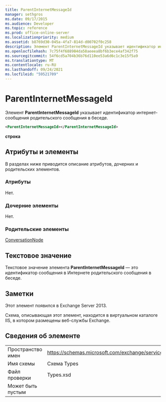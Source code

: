 ```yaml
---
title: ParentInternetMessageId
manager: sethgros
ms.date: 09/17/2015
ms.audience: Developer
ms.topic: reference
ms.prod: office-online-server
ms.localizationpriority: medium
ms.assetid: b8769d30-045a-4fa7-814d-d00702f0c258
description: Элемент ParentInternetMessageId указывает идентификатор интернет-сообщения родительского сообщения в беседе.
ms.openlocfilehash: 7c75f4f688984da58aeeea8bf6b3ece4af342f75
ms.sourcegitcommit: 54f6cd5a704b36b76d110ee53a6d6c1c3e15f5a9
ms.translationtype: MT
ms.contentlocale: ru-RU
ms.lasthandoff: 09/24/2021
ms.locfileid: "59521709"
---
```

# <a name="parentinternetmessageid"></a>ParentInternetMessageId

Элемент **ParentInternetMessageId** указывает идентификатор интернет-сообщения родительского сообщения в беседе. 
  
```XML
<ParentInternetMessageId></ParentInternetMessageId>
```

**строка**

## <a name="attributes-and-elements"></a>Атрибуты и элементы

В разделах ниже приводится описание атрибутов, дочерних и родительских элементов.
  
### <a name="attributes"></a>Атрибуты

Нет.
  
### <a name="child-elements"></a>Дочерние элементы

Нет.
  
### <a name="parent-elements"></a>Родительские элементы

[ConversationNode](conversationnode.md)
  
## <a name="text-value"></a>Текстовое значение

Текстовое значение элемента **ParentInternetMessageId** — это идентификатор сообщения в Интернете родительского сообщения в беседе. 
  
## <a name="remarks"></a>Заметки

Этот элемент появился в Exchange Server 2013.
  
Схема, описывающая этот элемент, находится в виртуальном каталоге IIS, в котором размещены веб-службы Exchange.
  
## <a name="element-information"></a>Сведения об элементе

|||
|:-----|:-----|
|Пространство имен  <br/> |https://schemas.microsoft.com/exchange/services/2006/types  <br/> |
|Имя схемы  <br/> |Схема Types  <br/> |
|Файл проверки  <br/> |Types.xsd  <br/> |
|Может быть пустым  <br/> ||
   

